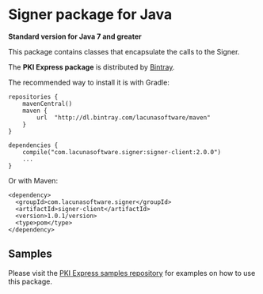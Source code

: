 Signer package for Java
====================================
**Standard version for Java 7 and greater**

This package contains classes that encapsulate the calls to the Signer.

The **PKI Express package** is distributed by [Bintray](https://bintray.com/lacunasoftware/maven/signer-client).

The recommended way to install it is with Gradle:
    
    repositories {
        mavenCentral()
        maven {
            url  "http://dl.bintray.com/lacunasoftware/maven"
        }
    }
    
    dependencies {
        compile("com.lacunasoftware.signer:signer-client:2.0.0")
        ...
    }
        
Or with Maven:
         
    <dependency>
      <groupId>com.lacunasoftware.signer</groupId>
      <artifactId>signer-client</artifactId>
      <version>1.0.1/version>
      <type>pom</type>
    </dependency>
      
    
Samples
-------

Please visit the [PKI Express samples repository](https://github.com/LacunaSoftware/SignerJavaClient/tree/master/Java)
for examples on how to use this package.
